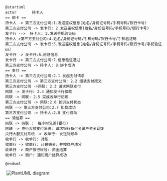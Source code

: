 ```uml
@startuml
actor       持卡人 
== 绑卡 ==
持卡人 -> 第三方支付公司:1.发送鉴权信息(姓名/身份证号码/手机号码/银行卡号)
第三方支付公司 -> 发卡行: 2.发送鉴权信息(姓名/身份证号码/手机号码/银行卡号)
发卡行 -->  持卡人: 3.发送手机验证码
持卡人->第三方支付公司:4.姓名/身份证号码/手机号码/银行卡号/手机验证码
第三方支付公司 -> 发卡行:5.发送鉴权信息(姓名/身份证号码/手机号码/银行卡号/手机验证码)
发卡行 -> 发卡行:6.验证信息
发卡行 -> 第三方支付公司:7.信息验证通过
第三方支付公司 -> 持卡人: 8.绑卡成功
== 支付 ==
持卡人 -> 第三方支付公司:2.1 发起支付请求
第三方支付公司 -> 第三方支付公司: 2.2 组装支付报文
第三方支付公司 ->网联: 2.3 请求网联支付 
网联 -> 发卡行: 2.4 通知发卡行扣款
网联 -> 网联: 2.5 完成收单行记账
第三方支付公司 -> 网联:2.6 轮训支付状态
网联 --> 第三方支付公司:2.7 扣款成功
第三方支付公司 -> 持卡人:2.8 支付成功
== 清结算 == 
网联 -> 网联 :  每小时轧差(银行)
网联 -> 央行大额支付系统: 请求银行备付金账户资金调拨
央行大额支付系统 -> 收单行: 发送对账单
收单行 -> 收单行: 对账
收单行 -> 收单行: 计算佣金，并按商户清分
收单行 -> 商户银行帐号: 资金结算
收单行 -> 商户: 通知商户结算成功

@enduml
```

​		![PlantUML diagram](https://www.plantuml.com/plantuml/png/hLJBRjfG4DtxAsQPB30AUIIoH9HVYThk-f1IkiTD28yO0O8aLTM8KaYfMcfJDU61I_CplkFhLN-XOuq59h4HhP9LPkRCEJFdZZbudJayohnvyLmvV99vTGJyXuOkoYrdCW4bdGRNhb44wRGopoVsmUtrd54HByROi1pxdSZrH6MaRQYYKlEokbUymQjZvww5khKckdLHBIVbv9jZJwMbYyhG_QWdiNY67oP1uDK7icKGFSNhIYIvhqhiX26a1gd7aPenGeBuvxjhi1a8SBFtrI0-wf_RaDYFDc5B_TSnalSrLZ1WU_d-_oUyu4TORKTb3Eiieg9Ts5KPotrUzhsyoyVl5V9zJ-MJmq9Lb9h-2J9unHDCgHl-tF9so6bf3V77stZbo89_NYaw_HFPpd4UIzTu4R-0Ewr9lU6tRG8hSePXe73qu8ItW8nnczUp91RRsFiTWi-9jq6O1fc2ZO4ednDMcdrvytd9PjoQKdT0JarfVcU0MnfWLfz9B35o5tWSVeaL7ezwze2heTSRvLoxxfgNGC63pK03GAiY-XMy7CXfLmpDDRxGzR1f7PCoejFrFbq5M_oqNRkf1MO7Dzt9KyNBryWMB0pbxOd_V_yOpxueSGm--ynH3VYR4jQOA2Ydp4htS8o8BKkpHGixqpODyEUN8SO3D8hY_9Ic8Zj4uNInaol14gCgVPWQyFJiN1HQ2qw78yO5fYi7pru-fL_rlm00)	